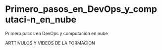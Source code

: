 # Primero_pasos_en_DevOps_y_computaci-n_en_nube
Primero pasos en DevOps y computación en nube

ARTTIVULOS Y VIDEOS DE LA FORMACION 
